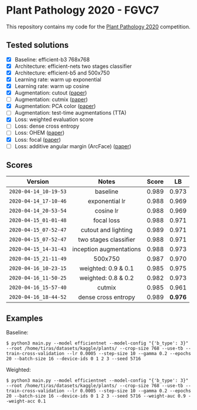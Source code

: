 # Plant Pathology 2020 - FGVC7

This repository contains my code for the [Plant Pathology 2020](https://www.kaggle.com/c/plant-pathology-2020-fgvc7) competition.

## Tested solutions

- [x] Baseline: efficient-b3 768x768
- [x] Architecture: efficient-nets two stages classifier
- [x] Architecture: efficient-b5 and 500x750
- [x] Learning rate: warm up exponential
- [x] Learning rate: warm up cosine
- [x] Augmentation: cutout ([paper](https://arxiv.org/pdf/1708.04552))
- [ ] Augmentation: cutmix ([paper](https://arxiv.org/pdf/1905.04899.pdf))
- [x] Augmentation: PCA color ([paper](https://www.nvidia.cn/content/tesla/pdf/machine-learning/imagenet-classification-with-deep-convolutional-nn.pdf))
- [ ] Augmentation: test-time augmentations (TTA)
- [x] Loss: weighted evaluation score
- [ ] Loss: dense cross entropy
- [ ] Loss: OHEM ([paper](https://arxiv.org/pdf/1604.03540.pdf))
- [x] Loss: focal ([paper](https://arxiv.org/pdf/1708.02002.pdf))
- [ ] Loss: additive angular margin (ArcFace) ([paper](https://arxiv.org/pdf/1801.07698.pdf))

## Scores

| Version | Notes | Score | LB |
| :---: | :---: | :---: | :---: |
| `2020-04-14_10-19-53` | baseline | 0.989 | 0.973 |
| `2020-04-14_17-10-46` | exponential lr | 0.988 | 0.969 |
| `2020-04-14_20-53-54` | cosine lr | 0.988 | 0.969 |
| `2020-04-15_01-01-48` | focal loss | 0.988 | 0.971 |
| `2020-04-15_07-52-47` | cutout and lighting | 0.989 | 0.971 |
| `2020-04-15_07-52-47` | two stages classifier | 0.988 | 0.971 |
| `2020-04-15_14-31-43` | inception augmentations | 0.988 | 0.973 |
| `2020-04-15_21-11-49` | 500x750 |  0.987 | 0.970 |
| `2020-04-16_10-23-15` | weighted: 0.9 & 0.1 | 0.985 | 0.975 |
| `2020-04-16_11-50-25` | weighted: 0.8 & 0.2 | 0.982 | 0.973 |
| `2020-04-16_15-57-40` | cutmix | 0.985 | 0.961 |
| `2020-04-16_18-44-52` | dense cross entropy | 0.989 | **0.976** |

## Examples

Baseline:
```shell
$ python3 main.py --model efficientnet --model-config "{'b_type': 3}" --root /home/tiras/datasets/kaggle/plants/ --crop-size 768 --use-tb --train-cross-validation --lr 0.0005 --step-size 10 --gamma 0.2 --epochs 20 --batch-size 16 --device-ids 0 1 2 3 --seed 5716
```
 
 Weighted:
 ```shell
 $ python3 main.py --model efficientnet --model-config "{'b_type': 3}" --root /home/tiras/datasets/kaggle/plants/ --crop-size 768 --use-tb --train-cross-validation --lr 0.0005 --step-size 10 --gamma 0.2 --epochs 20 --batch-size 16 --device-ids 0 1 2 3 --seed 5716 --weight-auc 0.9 --weight-acc 0.1
```